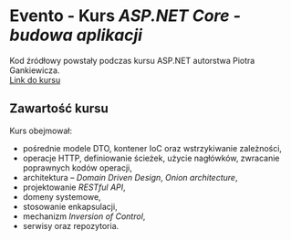 # Evento - Kurs *ASP.NET Core - budowa aplikacji*

Kod źródłowy powstały podczas kursu ASP.NET autorstwa Piotra Gankiewicza. </br>
[Link do kursu](https://strefakursow.pl/kursy/programowanie/asp_net_core_-_budowa_aplikacji.html)

## Zawartość kursu

Kurs obejmował: 
- pośrednie modele DTO, kontener IoC oraz wstrzykiwanie zależności,
- operacje HTTP, definiowanie ścieżek, użycie nagłówków, zwracanie poprawnych kodów operacji,
- architektura – *Domain Driven Design*, *Onion architecture*,
- projektowanie *RESTful API*,
- domeny systemowe,
- stosowanie enkapsulacji,
- mechanizm *Inversion of Control*,
- serwisy oraz repozytoria.